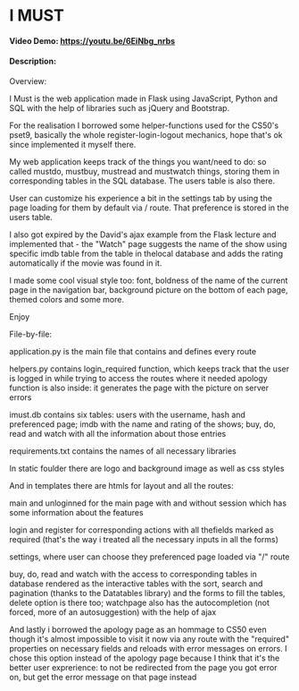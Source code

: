 # I MUST
#### Video Demo:  https://youtu.be/6EiNbg_nrbs
#### Description:
Overview:

I Must is the web application made in Flask using JavaScript, Python and SQL 
with the help of libraries such as jQuery and Bootstrap.

For the realisation I borrowed some helper-functions used for the CS50's pset9,
basically the whole register-login-logout mechanics, hope that's ok since
implemented it myself there.

My web application keeps track of the things you want/need to do: so called
mustdo, mustbuy, mustread and mustwatch things, storing them in corresponding
tables in the SQL database. The users table is also there.

User can customize his experience a bit in the settings tab by using the page
loading for them by default via / route. That preference is stored in the
users table.

I also got expired by the David's ajax example from the Flask lecture and
implemented that - the "Watch" page suggests the name of the show using specific 
imdb table from the table in thelocal database and adds the rating automatically 
if the movie was found in it.

I made some cool visual style too: font, boldness of the name of the current
page in the navigation bar, background picture on the bottom of each page,
themed colors and some more.

Enjoy

File-by-file:

application.py is the main file that contains and defines every route

helpers.py contains login_required function, which keeps track that the user is
logged in while trying to access the routes where it needed
apology function is also inside: it generates the page with the picture on
server errors

imust.db contains six tables: users with the username, hash and preferenced
page; imdb with the name and rating of the shows; buy, do, read and watch
with all the information about those entries

requirements.txt contains the names of all necessary libraries

In static foulder there are logo and background image as well as css styles

And in templates there are htmls for layout and all the routes:

main and unloginned for the main page with and without session which has some
information about the features

login and register for corresponding actions with all thefields marked as 
required (that's the way i treated all the necessary inputs in all the forms)

settings, where user can choose they preferenced page loaded via "/" route

buy, do, read and watch with the access to corresponding tables in database
rendered as the interactive tables with the sort, search and pagination (thanks
to the Datatables library) and the forms to fill the tables, delete option is 
there too;
watchpage also has the autocompletion (not forced, more of an autosuggestion) 
with the help of ajax

And lastly i borrowed the apology page as an hommage to CS50 even though it's
almost impossible to visit it now via any route with the "required" properties
on necessary fields and reloads with error messages on errors. I chose this
option instead of the apology page because I think that it's the better user
exprerience: to not be redirected from the page you got error on, but get the
error message on that page instead
